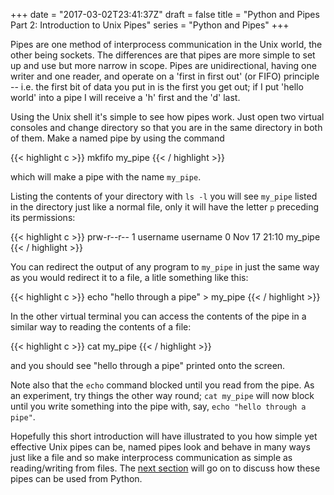 +++
date = "2017-03-02T23:41:37Z"
draft = false
title = "Python and Pipes Part 2: Introduction to Unix Pipes"
series = "Python and Pipes"
+++

Pipes are one method of interprocess communication in the Unix world, the other
being sockets. The differences are that pipes are more simple to set up and use
but more narrow in scope. Pipes are unidirectional, having one writer and one
reader, and operate on a 'first in first out' (or FIFO) principle -- i.e. the
first bit of data you put in is the first you get out; if I put 'hello world'
into a pipe I will receive a 'h' first and the 'd' last.

Using the Unix shell it's simple to see how pipes work. Just open two virtual
consoles and change directory so that you are in the same directory in both of
them. Make a named pipe by using the command 

{{< highlight c >}}
mkfifo my_pipe
{{< / highlight >}}

which will make a pipe with the name `my_pipe`.

Listing the contents of your directory with `ls -l` you will see `my_pipe`
listed in the directory just like a normal file, only it will have the letter
`p` preceding its permissions:

{{< highlight c >}}
prw-r--r-- 1 username username 0 Nov 17 21:10 my_pipe
{{< / highlight >}}

You can redirect the output of any program to `my_pipe` in just the same way as
you would redirect it to a file, a litle something like this:

{{< highlight c >}}
echo "hello through a pipe" > my_pipe
{{< / highlight >}}

In the other virtual terminal you can access the contents of the pipe in a
similar way to reading the contents of a file:

{{< highlight c >}}
cat my_pipe
{{< / highlight >}}

and you should see "hello through a pipe" printed onto the screen.

Note also that the `echo` command blocked until you read from the pipe. As an
experiment, try things the other way round; `cat my_pipe` will now block until
you write something into the pipe with, say, `echo "hello through a pipe"`.

Hopefully this short introduction will have illustrated to you how simple yet
effective Unix pipes can be, named pipes look and behave in many ways just like
a file and so make interprocess communication as simple as reading/writing from
files. The [next section](/2017/03/python-and-pipes-part-3-pipes-in-python) will go on to discuss how these pipes can be used from
Python.
